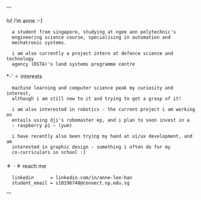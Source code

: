 '''

hi! i’m anne :-)
      
      a student from singapore, studying at ngee ann polytechnic's 
      engineering science course, specialising in automation and 
      mechatronic systems. 
      
      i am also currently a project intern at defence science and technology 
      agency (DSTA)'s land systems programme centre

*･ﾟ✧ interests 

      machine learning and computer science peak my curiosity and interest, 
      although i am still new to it and trying to get a grasp of it!
      
      i am also interested in robotics - the current project i am working on 
      entails using dji's robomaster ep, and i plan to soon invest in a 
      ✧ raspberry pi ✧ (yum)
      
      i have recently also been trying my hand at ui/ux development, and am 
      interested in graphic design - something i often do for my 
      co-curriculars in school :)
      
⚘ ᠂ ⚘ reach me
  
      linkedin      = linkedin.com/in/anne-lee-han
      student_email = s10196748@connect.np.edu.sg

'''
<!---
friendlymustard/friendlymustard is a ✨ special ✨ repository because its `README.md` (this file) appears on your GitHub profile.
You can click the Preview link to take a look at your changes.
--->
